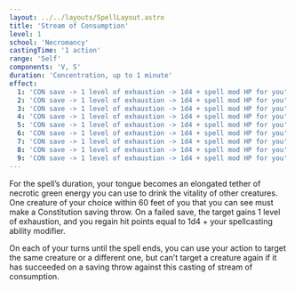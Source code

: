 ```yaml
---
layout: ../../layouts/SpellLayout.astro
title: 'Stream of Consumption'
level: 1
school: 'Necromancy'
castingTime: '1 action'
range: 'Self'
components: 'V, S'
duration: 'Concentration, up to 1 minute'
effect: 
  1: 'CON save -> 1 level of exhaustion -> 1d4 + spell mod HP for you'
  2: 'CON save -> 1 level of exhaustion -> 1d4 + spell mod HP for you'
  3: 'CON save -> 1 level of exhaustion -> 1d4 + spell mod HP for you'
  4: 'CON save -> 1 level of exhaustion -> 1d4 + spell mod HP for you'
  5: 'CON save -> 1 level of exhaustion -> 1d4 + spell mod HP for you'
  6: 'CON save -> 1 level of exhaustion -> 1d4 + spell mod HP for you'
  7: 'CON save -> 1 level of exhaustion -> 1d4 + spell mod HP for you'
  8: 'CON save -> 1 level of exhaustion -> 1d4 + spell mod HP for you'
  9: 'CON save -> 1 level of exhaustion -> 1d4 + spell mod HP for you'
---
```


For the spell’s duration, your tongue becomes an elongated tether of necrotic green energy you can use to drink the vitality of other creatures. One creature of your choice within 60 feet of you that you can see must make a Constitution saving throw. On a failed save, the target gains 1 level of exhaustion, and you regain hit points equal to 1d4 + your spellcasting ability modifier.

On each of your turns until the spell ends, you can use your action to target the same creature or a different one, but can’t target a creature again if it has succeeded on a saving throw against this casting of stream of consumption.